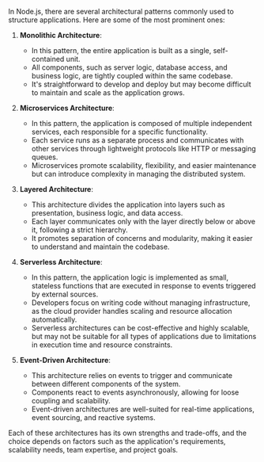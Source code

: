 In Node.js, there are several architectural patterns commonly used to structure applications. Here are some of the most prominent ones:

1. **Monolithic Architecture**:
   - In this pattern, the entire application is built as a single, self-contained unit.
   - All components, such as server logic, database access, and business logic, are tightly coupled within the same codebase.
   - It's straightforward to develop and deploy but may become difficult to maintain and scale as the application grows.

2. **Microservices Architecture**:
   - In this pattern, the application is composed of multiple independent services, each responsible for a specific functionality.
   - Each service runs as a separate process and communicates with other services through lightweight protocols like HTTP or messaging queues.
   - Microservices promote scalability, flexibility, and easier maintenance but can introduce complexity in managing the distributed system.

3. **Layered Architecture**:
   - This architecture divides the application into layers such as presentation, business logic, and data access.
   - Each layer communicates only with the layer directly below or above it, following a strict hierarchy.
   - It promotes separation of concerns and modularity, making it easier to understand and maintain the codebase.

4. **Serverless Architecture**:
   - In this pattern, the application logic is implemented as small, stateless functions that are executed in response to events triggered by external sources.
   - Developers focus on writing code without managing infrastructure, as the cloud provider handles scaling and resource allocation automatically.
   - Serverless architectures can be cost-effective and highly scalable, but may not be suitable for all types of applications due to limitations in execution time and resource constraints.

5. **Event-Driven Architecture**:
   - This architecture relies on events to trigger and communicate between different components of the system.
   - Components react to events asynchronously, allowing for loose coupling and scalability.
   - Event-driven architectures are well-suited for real-time applications, event sourcing, and reactive systems.

Each of these architectures has its own strengths and trade-offs, and the choice depends on factors such as the application's requirements, scalability needs, team expertise, and project goals.